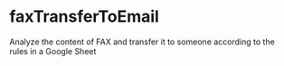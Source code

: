 # faxTransferToEmail
Analyze the content of FAX and transfer it to someone according to the rules in a Google Sheet
